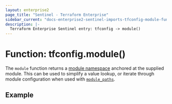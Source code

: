 ```yaml
---
layout: enterprise2
page_title: "Sentinel - Terraform Enterprise"
sidebar_current: "docs-enterprise2-sentinel-imports-tfconfig-module-function"
description: |-
  Terraform Enterprise Sentinel entry: tfconfig -> module()
---
```


# Function: tfconfig.module()

The `module` function returns a [module namespace](module/index.html) anchored
at the supplied module. This can be used to simplify a value lookup, or iterate
through module configuration when used with [`module_paths`](module_paths.html).

## Example

